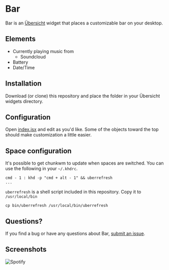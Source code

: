 
# Bar

Bar is an  [Übersicht](https://github.com/felixhageloh/uebersicht) widget
that places a customizable bar on your desktop.


## Elements

- Currently playing music from
  - Soundcloud
- Battery
- Date/Time


## Installation

Download (or clone) this repository and place the folder in your Übersicht widgets directory.


## Configuration

Open [index.jsx](https://github.com/callahanrts/bar/blob/master/index.coffee)
and edit as you'd like. Some of the objects toward the top should make
customization a little easier.

## Space configuration
It's possible to get chunkwm to update when spaces are switched. You can
use the following in your `~/.khdrc`.
```
cmd - 1 : khd -p "cmd + alt - 1" && uberrefresh
...
```
`uberrefresh` is a shell script included in this repository. Copy it to
`/usr/local/bin`
```
cp bin/uberrefresh /usr/local/bin/uberrefresh
```

## Questions?

If you find a bug or have any questions about Bar, [submit an issue](https://github.com/callahanrts/bar/issues/new).


## Screenshots
![Spotify](http://i.imgur.com/HGJj6iR.png)

